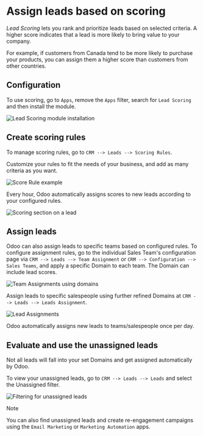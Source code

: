 # Assign leads based on scoring

*Lead Scoring* lets you rank and prioritize leads based on selected
criteria. A higher score indicates that a lead is more likely to bring
value to your company.

For example, if customers from Canada tend to be more likely to purchase
your products, you can assign them a higher score than customers from
other countries.

## Configuration

To use scoring, go to `Apps`, remove the `Apps` filter, search for `Lead
Scoring` and then install the module.

![Lead Scoring module
installation](lead_scoring/lead-scoring-module.png)

## Create scoring rules

To manage scoring rules, go to `CRM --> Leads --> Scoring Rules`.

Customize your rules to fit the needs of your business, and add as many
criteria as you want.

![Score Rule example](lead_scoring/scoring-example.png)

Every hour, Odoo automatically assigns scores to new leads according to
your configured rules.

![Scoring section on a lead](lead_scoring/scoring-section-on-lead.png)

## Assign leads

Odoo can also assign leads to specific teams based on configured rules.
To configure assignment rules, go to the individual Sales Team's
configuration page via `CRM --> Leads -->
Team Assignment` or `CRM --> Configuration --> Sales Teams`, and apply a
specific Domain to each team. The Domain can include lead scores.

![Team Assignments using domains](lead_scoring/team-assignation.png)

Assign leads to specific salespeople using further refined Domains at
`CRM --> Leads
--> Leads Assignment`.

![Lead Assignments](lead_scoring/lead-assignment-filters.png)

Odoo automatically assigns new leads to teams/salespeople once per day.

## Evaluate and use the unassigned leads

Not all leads will fall into your set Domains and get assigned
automatically by Odoo.

To view your unassigned leads, go to `CRM --> Leads --> Leads` and
select the Unassigned filter.

![Filtering for unassigned leads](lead_scoring/unassigned-filter.png)

<div class="note">

<div class="title">

Note

</div>

You can also find unassigned leads and create re-engagement campaigns
using the `Email
Marketing` or `Marketing Automation` apps.

</div>

